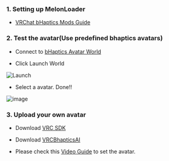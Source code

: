 ### 1. Setting up MelonLoader
* [VRChat bHaptics Mods Guide](https://github.com/bhaptics/bhaptics-MelonLoderMods/files/5565033/Beta.VRChat.bHaptics.Mods.Guide.pdf)

### 2. Test the avatar(Use predefined bhaptics avatars)
* Connect to [bHaptics Avatar World](https://vrchat.com/home/launch?worldId=wrld_84e1a940-c139-44dc-8ddf-e2a3c5b2a4d9)

* Click Launch World

![Launch](https://user-images.githubusercontent.com/25029820/99632794-2bdd4000-2a81-11eb-96f2-5f60ec962e2e.png)

* Select a avatar. Done!!

![image](https://user-images.githubusercontent.com/1837913/98932866-42d0df00-2523-11eb-9d5a-66a8a42b3dd6.png)


### 3. Upload your own avatar
* Download [VRC SDK](https://docs.vrchat.com/docs/choosing-your-sdk)
* Download [VRCBhapticsAI](https://github.com/bhaptics/bhaptics-MelonLoderMods/releases/latest/download/VRCBhapticsIntegration_v1.0.2.unitypackage)

* Please check this [Video Guide](https://github.com/SanghunK/vrchat-bhaptics-mod/releases/download/v0.5.7/Guide_HowToSetupUnity.mp4) to set the avatar.





